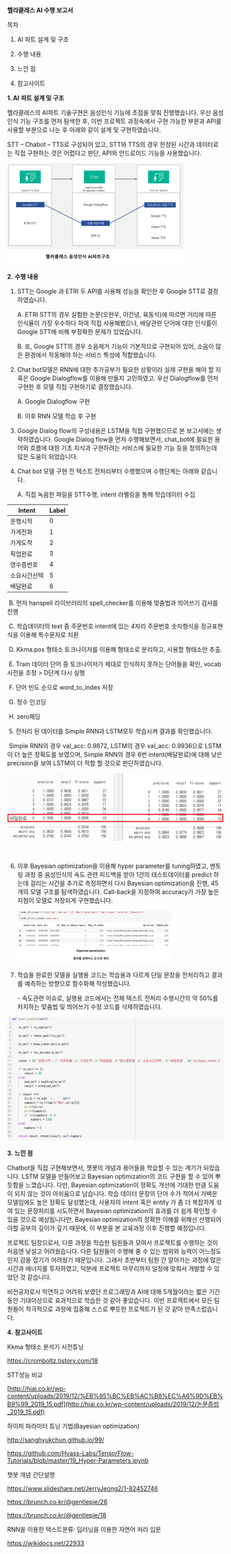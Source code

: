 **헬라클레스 AI 수행 보고서**



목차

1. AI 파트 설계 및 구조

2. 수행 내용

3. 느낀 점

4. 참고사이트





**1. AI** **파트 설계 및 구조**

헬라클레스의 AI파트 기술구현은 음성인식 기능에 초점을 맞춰 진행했습니다. 우선 음성인식 기능 구조를 먼저 탐색한 후, 이번 프로젝트 과정속에서 구현 가능한 부분과 API를 사용할 부분으로 나눈 후 아래와 같이 설계 및 구현하였습니다.

STT – Chabot – TTS로 구성되어 있고, STT와 TTS의 경우 한정된 시간과 데이터로는 직접 구현하는 것은 어렵다고 판단, API와 안드로이드 기능을 사용했습니다. 

<img src="그림1-1612700234346.png" style="zoom:40%;" />

**2.** **수행 내용**

1. STT는 Google 과 ETRI 두 API를 사용해 성능을 확인한 후 Google STT로 결정하였습니다.

   A.   ETRI STT의 경우 실험한 논문(오현우, 이건녕, 육동석)에 따르면 거리에 따른 인식율이 가장 우수하다 하여 직접 사용해봤으나, 배달관련 단어에 대한 인식률이 Google STT에 비해 부정확한 문제가 있었습니다.

   B.   또, Google STT의 경우 소음제거 기능이 기본적으로 구현되어 있어, 소음이 많은 환경에서 작동해야 하는 서비스 특성에 적합했습니다.

2. Chat bot모델은 RNN에 대한 추가공부가 필요한 상황이라 실제 구현을 해야 할 지 혹은 Google Dialogflow를 이용해 만들지 고민하였고. 우선 Dialogflow를 먼저 구현한 후 모델 직접 구현하기로 결정했습니다.

   A.   Google Dialogflow 구현

   B.   이후 RNN 모델 학습 후 구현



 

3.  Google Dialog flow의 구성내용은 LSTM을 직접 구현했으므로 본 보고서에는 생략하였습니다. Google Dialog flow을 먼저 수행해보면서, chat_bot에 필요한 용어와 흐름에 대한 기초 지식과 구현하려는 서비스에 필요한 기능 등을 정의하는데 많은 도움이 되었습니다.

 

4. Chat bot 모델 구현 전 텍스트 전처리부터 수행했으며 수행단계는 아래와 같습니다.

   A.   직접 녹음한 파일을 STT수행, intent 라벨링을 통해 학습데이터 수집

| Intent       | Label |
| ------------ | ----- |
| 운행시작     | 0     |
| 가게전화     | 1     |
| 가게도착     | 2     |
| 픽업완료     | 3     |
| 영수증번호   | 4     |
| 소요시간선택 | 5     |
| 배달완료     | 6     |

​	B.   먼저 hanspell 라이브러리의 spell_checker를 이용해 맞춤법과 띄어쓰기 검사를 진행

​	C.   학습데이터의 text 중 주문번호 intent에 있는 4자리 주문번호 숫자형식을 정규표현식을 이용해 특수문자로 치환

​	D.   Kkma.pos 형태소 토크나이저를 이용해 형태소로 분리하고, 사용할 형태소만 추출.

​	E.   Train 데이터 단어 중 토크나이저가 제대로 인식하지 못하는 단어들을 확인, vocab사전을 조정 > 			D단계 다시 실행

​	F.   단어 빈도 순으로 word_to_index 저장

​	G.   정수 인코딩

​	H.   zero패딩


​	5.   전처리 된 데이터를 Simple RNN과 LSTM모두 학습시켜 결과를 확인했습니다. 

​	Simple RNN의 경우 val_acc: 0.9872, LSTM의 경우 val_acc: 0.9936으로 LSTM이 더 높은 정확도를 	보였으며, Simple RNN의 경우 6번 intent(배달완료)에 대해 낮은 precision을 보여 LSTM이 더 적합	할 것으로 판단하였습니다.

![](그림2.png)

​														<SimpleRNN>									<LSTM>



6. 이후 Bayesian optimization을 이용해 hyper parameter를 tuning하였고, 멘토링 과정 중 음성인식의 속도 관련 피드백을 받아 1건의 테스트데이터를 predict 하는데 걸리는 시간을 추가로 측정하면서 다시 Bayesian optimization을 진행, 45개의 모델 구조를 탐색하였습니다. Call-back을 지정하여 accuracy가 가장 높은 지점이 모델로 저장되게 구현했습니다.

   <img src="그림3.png" style="zoom:35%;" />

   

 

7. 학습을 완료한 모델을 실행용 코드는 학습용과 다르게 단일 문장을 전처리하고 결과를 예측하는 방향으로 함수화해 작성했습니다.

   \-  속도관련 이슈로, 실행용 코드에서는 전체 텍스트 전처리 수행시간의 약 50%를 차지하는 맞춤법 및 띄어쓰기 수정 코드를 삭제하였습니다.

<img src="그림4.png" style="zoom:90%;" />

 

**3.** **느낀 점**

Chatbot을 직접 구현해보면서, 챗봇의 개념과 용어들을 학습할 수 있는 계기가 되었습니다. LSTM 모델을 만들어보고 Bayesian optimization의 코드 구현을 할 수 있어 뿌듯함을 느꼈습니다. 다만, Bayesian optimization이 정확도 개선에 기대한 만큼 도움이 되지 않는 것이 아쉬움으로 남습니다. 학습 데이터 문장의 단어 수가 적어서 가벼운 모델임에도 높은 정확도 달성했는데, 사용자의 intent 혹은 entity 가 좀 더 복잡하게 섞여 있는 문장처리를 시도하면서 Bayesian optimization의 효과를 더 쉽게 확인할 수 있을 것으로 예상됩니다만, Bayesian optimization의 정확한 이해를 위해선 선행되어야할 공부의 깊이가 깊기 때문에, 이 부분을 본 교육과정 이후 진행할 예정입니다.

 프로젝트 팀장으로서, 다른 과정을 학습한 팀원들과 모여서 프로젝트를 수행하는 것이 처음엔 낯설고 어려웠습니다. 다른 팀원들이 수행해 줄 수 있는 범위와 능력이 어느정도 인지 감을 잡기가 어려웠기 때문입니다. 그래서 초반부터 팀원 간 알아가는 과정에 많은 시간과 에너지를 투자하였고, 덕분에 프로젝트 마무리까지 일정에 맞춰서 개발할 수 있었던 것 같습니다.

비전공자로서 막연하고 어려워 보였던 프로그래밍과 AI에 대해 5개월이라는 짧은 기간동안 기대이상으로 효과적으로 학습한 것 같아 좋았습니다. 이번 프로젝트에서 모든 팀원들이 적극적으로 과정에 집중해 스스로 뿌듯한 프로젝트가 된 것 같아 만족스럽습니다.



 

**4.** **참고사이트**

Kkma 형태소 분석기 사전튜닝

https://cromboltz.tistory.com/18

 

STT성능 비교

[http://hiai.co.kr/wp-content/uploads/2019/12/%EB%85%BC%EB%AC%B8%EC%A6%9D%EB%B9%99_2019_15.pdf](http://hiai.co.kr/wp-content/uploads/2019/12/논문증빙_2019_15.pdf)

 

하이퍼 파라미터 튜닝 기법(Bayesian optimization)

http://sanghyukchun.github.io/99/

https://github.com/Hvass-Labs/TensorFlow-Tutorials/blob/master/19_Hyper-Parameters.ipynb

 

챗봇 개념 간단설명

https://www.slideshare.net/JerryJeong2/1-82452746

https://brunch.co.kr/@gentlepie/26

https://brunch.co.kr/@gentlepie/18

 

RNN을 이용한 텍스트분류: 딥러닝을 이용한 자연어 처리 입문

https://wikidocs.net/22933